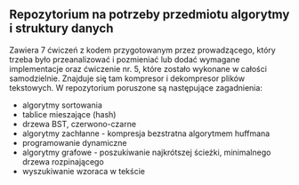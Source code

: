 ## Repozytorium na potrzeby przedmiotu algorytmy i struktury danych
Zawiera 7 ćwiczeń z kodem przygotowanym przez prowadzącego, który trzeba było przeanalizować i pozmieniać lub dodać wymagane implementacje oraz ćwiczenie nr. 5, które zostało wykonane w całości samodzielnie. Znajduje się tam kompresor i dekompresor plików tekstowych. W repozytorium poruszone są następujące zagadnienia:
- algorytmy sortowania
- tablice mieszające (hash)
- drzewa BST,  czerwono-czarne
- algorytmy zachłanne - kompresja bezstratna algorytmem huffmana
- programowanie dynamiczne
- algorytmy grafowe - poszukiwanie najkrótszej ścieżki, minimalnego drzewa rozpinającego
- wyszukiwanie wzoraca w tekście  
